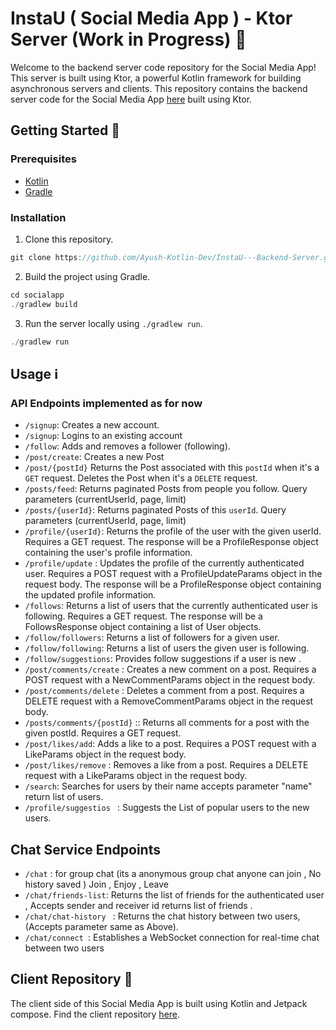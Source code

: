 # InstaU ( Social Media App )  - Ktor Server (Work in Progress) 🚧

Welcome to the backend server code repository for the Social Media App! This server is built using Ktor, a powerful Kotlin framework for building asynchronous servers and clients.
This repository contains the backend server code for the Social Media App [here](https://github.com/Ayush-Kotlin-Dev/InstaU---Frontend-Android-App) built using Ktor.

## Getting Started 🚀

### Prerequisites
- [Kotlin](https://kotlinlang.org/)
- [Gradle](https://gradle.org/)

### Installation
1. Clone this repository. 
```kotlin
git clone https://github.com/Ayush-Kotlin-Dev/InstaU---Backend-Server.git
```

2. Build the project using Gradle.
```kotlin
cd socialapp
./gradlew build

```

3. Run the server locally using `./gradlew run`.
```kotlin
./gradlew run

```
## Usage ℹ️


### API Endpoints implemented as for now
- `/signup`: Creates a new account.
- `/signup`: Logins to an existing account
- `/follow`: Adds and removes a follower (following).
- `/post/create`: Creates a new Post
- `/post/{postId}` Returns the Post associated with this `postId` when it's a `GET` request. Deletes the Post when it's a `DELETE` request.
- `/posts/feed`: Returns paginated Posts from people you follow. Query parameters (currentUserId, page, limit)
- `/posts/{userId}`: Returns paginated Posts of this `userId`. Query parameters (currentUserId, page, limit)
- `/profile/{userId}`:  Returns the profile of the user with the given userId. Requires a GET request. The response will be a ProfileResponse object containing the user's profile information.
- `/profile/update` :  Updates the profile of the currently authenticated user. Requires a POST request with a ProfileUpdateParams object in the request body. The response will be a ProfileResponse object containing the updated profile information.
- `/follows`:  Returns a list of users that the currently authenticated user is following. Requires a GET request. The response will be a FollowsResponse object containing a list of User objects.
- `/follow/followers`: Returns a list of followers for a given user.
- `/follow/following`: Returns a list of users the given user is following.
- `/follow/suggestions`: Provides follow suggestions if a user is new .
- `/post/comments/create` : Creates a new comment on a post. Requires a POST request with a NewCommentParams object in the request body.
- `/post/comments/delete` : Deletes a comment from a post. Requires a DELETE request with a RemoveCommentParams object in the request body.
- `/posts/comments/{postId}` :: Returns all comments for a post with the given postId. Requires a GET request.
- `/post/likes/add`: Adds a like to a post. Requires a POST request with a LikeParams object in the request body.
- `/post/likes/remove` :  Removes a like from a post. Requires a DELETE request with a LikeParams object in the request body.
- `/search`: Searches for users by their name accepts parameter "name" return list of users.
- `/profile/suggestios ` : Suggests the List of popular users to the new users.

## Chat Service Endpoints
- `/chat` : for group chat  (its a anonymous group chat anyone can join , No history saved ) Join , Enjoy , Leave
- ` /chat/friends-list `: Returns the list of friends for the authenticated user , Accepts sender and receiver id returns list of friends .
- `/chat/chat-history ` : Returns the chat history between two users,  (Accepts parameter same as Above).
- `/chat/connect `: Establishes a WebSocket connection for real-time chat between two users 

## Client Repository 📱

The client side of this Social Media App is built using Kotlin and Jetpack compose. Find the client repository [here](https://github.com/Ayush-Kotlin-Dev/InstaU---Frontend-Android-App).

